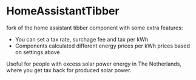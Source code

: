 # HomeAssistantTibber
fork of the home assistant tibber component with some extra features:

- You can set a tax rate, surchage fee and tax per kWh
- Components calculated different energy prices per kWh prices based on settings above

Useful for people with excess solar power energy in The Netherlands, where you get tax back for produced solar power.
